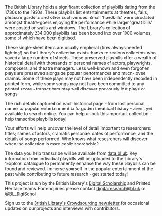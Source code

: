 
The British Library holds a significant collection of playbills dating from
the 1730s to the 1950s. These playbills list entertainments at theatres,
fairs, pleasure gardens and other such venues. Small 'handbills' were
circulated amongst theatre-goers enjoying the performance while larger
'great bills' were posted on walls and windows. The Library's collection
of approximately 234,000 playbills has been bound into over 1000 volumes,
some of which have been digitised.

These single-sheet items are usually empheral (fires always needed lighting!)
so the Library's collection exists thanks to zealous collectors who saved a
large number of sheets. These preserved playbills offer a wealth of
historical detail with thousands of personal names of actors, playwrights,
composers, and theatre managers. Less well-known and even forgotten
plays are preserved alongside popular performances and much-loved dramas.
Some of these plays may not have been independently recorded in printed form,
while some songs may not have been committed to any printed score -
transcribers may well discover previously lost plays or songs!

The rich details captured on each historical page - from lost personal names
to popular entertainment to forgotten theatrical history - aren't yet
available to search online. You can help unlock this important collection -
help transcribe playbills today!

Your efforts will help uncover the level of detail important to researchers:
titles; names of actors, dramatis personae; dates of performance, and the
details of songs performed. Who knows what researchers will discover when
the collection is more easily searchable?

The data you help transcribe will be available from
[data.bl.uk](http://data.bl.uk/). Key information from individual playbills
will be uploaded to the Library's 'Explore' catalogue to permanently enhance
the way these playbills can be found and reviewed. Immerse yourself in the
popular entertainment of the past while contributing to future research -
get started today!

This project is run by the British Library's
[Digital Scholarship](http://bl.uk/digital) and Printed Heritage teams.
For enquiries please contact digitalresearch@bl.uk or
@[BL_DigiSchol](http://twitter.com/bl_digischol).

Sign up to the [British Library's Crowdsourcing newsletter](http://libcrowds.us11.list-manage.com/subscribe?u=08e409d3d85876a17ac4c1d09&id=e52e46328f) for occasional updates 
on our projects and interviews with contributors.
